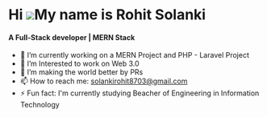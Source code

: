 Hi ![](https://user-images.githubusercontent.com/18350557/176309783-0785949b-9127-417c-8b55-ab5a4333674e.gif)My name is Rohit Solanki
======================================================================================================================================
<h4>A Full-Stack developer | MERN Stack</h4>

- 🔭 I’m currently working on a MERN Project and PHP - Laravel Project
- 🌱 I’m Interested to work on Web 3.0
- 👯 I’m making the world better by PRs 
- 📫 How to reach me: solankirohit8703@gmail.com
- ⚡ Fun fact: I'm currently studying Beacher of Engineering in Information Technology
